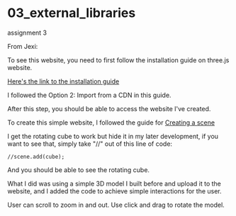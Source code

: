 # 03_external_libraries
 assignment 3

From Jexi:

To see this website, you need to first follow the installation guide on three.js website.

[Here's the link to the installation guide](https://threejs.org/docs/#manual/en/introduction/Installation)

I followed the Option 2: Import from a CDN in this guide.

After this step, you should be able to access the website I've created.

To create this simple website, I followed the guide for [Creating a scene](https://threejs.org/docs/#manual/en/introduction/Creating-a-scene)

I get the rotating cube to work but hide it in my later development, if you want to see that, simply  take "//" out of this line of code: 

    //scene.add(cube);

And you should be able to see the rotating cube. 

What I did was using a simple 3D model I built before and upload it to the website, and I added the code to achieve simple interactions for the user.

User can scroll to zoom in and out. Use click and drag to rotate the model.